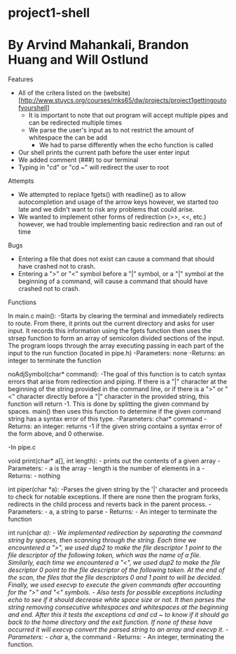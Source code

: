 # project1-shell
# By Arvind Mahankali, Brandon Huang and Will Ostlund

Features
- All of the critera listed on the (website)[http://www.stuycs.org/courses/mks65/dw/projects/project1gettingoutofyourshell]
    - It is important to note that out program will accept multiple pipes and can be redirected multiple times
    - We parse the user's input as to not restrict the amount of whitespace the can be add
        - We had to parse differently when the echo function is called
- Our shell prints the current path before the user enter input
- We added comment (###) to our terminal
- Typing in "cd" or "cd ~" will redirect the user to root

Attempts
- We attempted to replace fgets() with readline() as to allow autocompletion and usage of the arrow keys however, we started too late and we didn't want to risk any problems that could arise.
- We wanted to implement other forms of redirection (>>, <<, etc.) however, we had trouble implementing basic redirection and ran out of time

Bugs
- Entering a file that does not exist can cause a command 
that should have crashed not to crash.
- Entering a ">" or "<" symbol before a "|" symbol, or a "|"
symbol at the beginning of a command, will cause a command
that should have crashed not to crash.

Functions

In main.c
main(): 
    -Starts by clearing the terminal and immediately 
    redirects to route. From there, it prints out the current 
    directory and asks for user input. It records this 
    information using the fgets function then uses the strsep
    function to form an array of semicolon divided sections of
    the input. The program loops through the array executing
    passing in each part of the input to the run function 
    (located in pipe.h)
        -Parameters: none
        -Returns: an integer to terminate the function

noAdjSymbol(char* command): 
    -The goal of this function is to
    catch syntax errors that arise from redirection and piping. If
    there is a "|" character at the beginning of the string provided
    in the command line, or if there is a ">" or "<" character directly
    before a "|" character in the provided string, this function will
    return -1. This is done by splitting the given command by spaces.
    main() then uses this function to determine if the given command
    string has a syntax error of this type.
        -Parameters: char* command
        -Returns: an integer: returns -1 if the given string contains
        a syntax error of the form above, and 0 otherwise.
        
-In pipe.c
    
void print(char* a[], int length): 
    - prints out the contents of a given array
        - Parameters:
            - a is the array
            - length is the number of elements in a
        - Returns:
            - nothing
    
int piper(char *a): 
    -Parses the given string by the '|'
    character and proceeds to check for notable exceptions. 
    If there are none then the program forks, redirects in the
    child process and reverts back in the parent process.
        - Parameters:
            - a, a string to parse
        - Returns:
            - An integer to terminate the function

int run(char *a):
    - We implemented redirection by separating the command string by spaces, then
    scanning through the string. Each time we encountered a ">", we used dup2 to
    make the file descriptor 1 point to the file descriptor of the following token,
    which was the name of a file. Similarly, each time we encountered a "<", we used
    dup2 to make the file descriptor 0 point to the file descriptor of the following
    token. At the end of the scan, the files that the file descriptors 0 and 1 point
    to will be decided. Finally, we used execvp to execute the given commands after
    accounting for the ">" and "<" symbols.
    - Also tests for possible exceptions including echo to see if
    it should decrease white space size or not. It then parses
    the string removing consecutive whitespaces and whitespaces
    at the beginning and end. After this it tests the exceptions
    cd and cd ~ to know if it should go back to the home directory
    and the exit function. If none of these have occurred it will
    execvp convert the parsed string to an array and execvp
    it.
        - Parameters: 
            - char* a, the command
        - Returns:
            - An integer, terminating the function.

